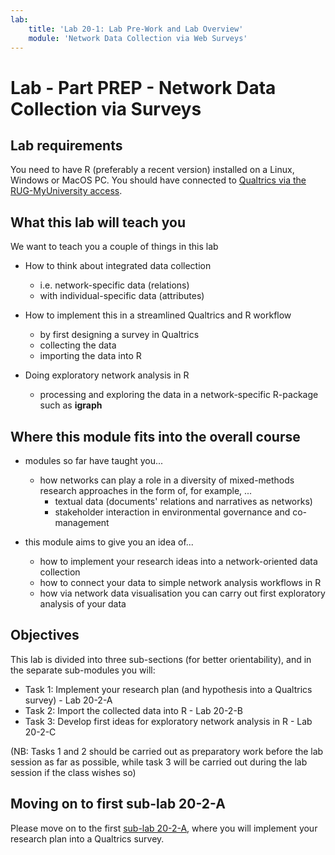 ```yaml
---
lab:
    title: 'Lab 20-1: Lab Pre-Work and Lab Overview'
    module: 'Network Data Collection via Web Surveys'
---
```


# Lab - Part PREP - Network Data Collection via Surveys

## Lab requirements

You need to have R (preferably a recent version) installed on a Linux, Windows or MacOS PC.
You should have connected to [Qualtrics via the RUG-MyUniversity access](https://rug.eu.qualtrics.com/).

## What this lab will teach you

We want to teach you a couple of things in this lab

- How to think about integrated data collection
    - i.e. network-specific data (relations)
    - with individual-specific data (attributes)

- How to implement this in a streamlined Qualtrics and R workflow
    - by first designing a survey in Qualtrics
    - collecting the data
    - importing the data into R

- Doing exploratory network analysis in R
    - processing and exploring the data in a network-specific R-package such as **igraph**
    
## Where this module fits into the overall course

- modules so far have taught you...
    - how networks can play a role in a diversity of mixed-methods research approaches in the form of, for example, ...
        - textual data (documents' relations and narratives as networks)
        - stakeholder interaction in environmental governance and co-management

- this module aims to give you an idea of...
    - how to implement your research ideas into a network-oriented data collection 
    - how to connect your data to simple network analysis workflows in R
    - how via network data visualisation you can carry out first exploratory analysis of your data
    

## Objectives

This lab is divided into three sub-sections (for better orientability), and in the separate sub-modules you will:

+ Task 1: Implement your research plan (and hypothesis into a Qualtrics survey) - Lab 20-2-A
+ Task 2: Import the collected data into R - Lab 20-2-B
+ Task 3: Develop first ideas for exploratory network analysis in R - Lab 20-2-C

(NB: Tasks 1 and 2 should be carried out as preparatory work before the lab session as far as possible, while task 3 will be carried out during the lab session if the class wishes so)

## Moving on to first sub-lab 20-2-A

Please move on to the first [sub-lab 20-2-A](LAB_20-2-A-ImplementResearchPlan_intoQualtrics.md), where you will implement your research plan into a Qualtrics survey.
